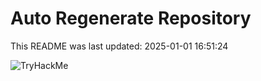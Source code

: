 # Auto Regenerate Repository

This README was last updated: 2025-01-01 16:51:24

 ![TryHackMe](https://tryhackme.com/badge/533634)